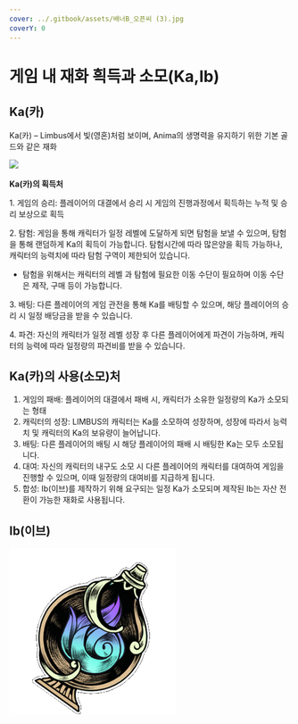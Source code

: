 ```yaml
---
cover: ../.gitbook/assets/배너B_오픈씨 (3).jpg
coverY: 0
---
```


# 게임 내 재화 흭득과 소모(Ka,Ib)

## Ka(카)

Ka(카) – Limbus에서 빛(영혼)처럼 보이며, Anima의 생명력을 유지하기 위한 기본 골드와 같은 재화

![](../.gitbook/assets/KakaoTalk\_20220422\_095444540.png)



**Ka(카)의 획득처**

1\. 게임의 승리: 플레이어의 대결에서 승리 시 게임의 진행과정에서 획득하는 누적 및 승리 보상으로 획득&#x20;

2\. 탐험: 게임을 통해 캐릭터가 일정 레벨에 도달하게 되면 탐험을 보낼 수 있으며, 탐험을 통해 랜덤하게 Ka의 획득이 가능합니다. 탐험시간에 따라 많은양을 획득 가능하나, 캐릭터의 능력치에 따라 탐험 구역이 제한되어 있습니다.

* 탐험을 위해서는 캐릭터의 레벨 과 탐험에 필요한 이동 수단이 필요하며 이동 수단은 제작, 구매 등이 가능합니다.

3\. 배팅: 다른 플레이어의 게임 관전을 통해 Ka를 배팅할 수 있으며, 해당 플레이어의 승리 시 일정 배당금을 받을 수 있습니다.

4\. 파견: 자신의 캐릭터가 일정 레벨 성장 후 다른 플레이어에게 파견이 가능하며, 캐릭터의 능력에 따라 일정량의 파견비를 받을 수 있습니다.

## Ka(카)의 사용(소모)처

1. 게임의 패배: 플레이어의 대결에서 패배 시, 캐릭터가 소유한 일정량의 Ka가 소모되는 형태&#x20;
2. 캐릭터의 성장: LIMBUS의 캐릭터는 Ka를 소모하여 성장하며, 성장에 따라서 능력치 및 캐릭터의 Ka의 보유량이 늘어납니다.&#x20;
3. 배팅: 다른 플레이어의 배팅 시 해당 플레이어의 패배 시 배팅한 Ka는 모두 소모됩니다.
4. 대여: 자신의 캐릭터의 내구도 소모 시 다른 플레이어의 캐릭터를 대여하여 게임을 진행할 수 있으며, 이때 일정량의 대여비를 지급하게 됩니다.&#x20;
5. 합성: Ib(이브)를 제작하기 위해 요구되는 일정 Ka가 소모되며 제작된 Ib는 자산 전환이 가능한 재화로 사용됩니다.&#x20;

## Ib(이브)

![](<../.gitbook/assets/image (8).png>)

